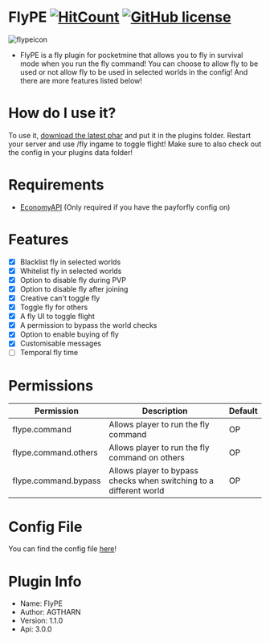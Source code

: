 # FlyPE [![HitCount](http://hits.dwyl.com/AGTHARN/FlyPE/master.svg)](http://hits.dwyl.com/AGTHARN/FlyPE/master) [![GitHub license](https://img.shields.io/github/license/AGTHARN/FlyPE)](https://github.com/AGTHARN/FlyPE/blob/master/LICENSE)
![flypeicon](https://user-images.githubusercontent.com/63234276/82717419-895d2380-9cce-11ea-9d7e-0981d91c75fa.jpg)
+ FlyPE is a fly plugin for pocketmine that allows you to fly in survival mode when you run the fly command! You can choose to allow fly to be used or not allow fly to be used in selected worlds in the config! And there are more features listed below!

# How do I use it?
To use it, [download the latest phar](https://poggit.pmmp.io/ci/AGTHARN/FlyPE/FlyPE) and put it in the plugins folder. Restart your server and use /fly ingame to toggle flight! Make sure to also check out the config in your plugins data folder!

# Requirements
+ [EconomyAPI](https://poggit.pmmp.io/p/EconomyAPI/5.7.2)
(Only required if you have the payforfly config on)

# Features
- [x] Blacklist fly in selected worlds
- [x] Whitelist fly in selected worlds
- [x] Option to disable fly during PVP
- [x] Option to disable fly after joining
- [x] Creative can't toggle fly
- [x] Toggle fly for others
- [x] A fly UI to toggle flight
- [x] A permission to bypass the world checks
- [x] Option to enable buying of fly
- [x] Customisable messages
- [ ] Temporal fly time

# Permissions

Permission           | Description                                                        | Default |
-------------------- | ------------------------------------------------------------------ | ------- |
flype.command        | Allows player to run the fly command                               | OP      |
flype.command.others | Allows player to run the fly command on others                     | OP      |
flype.command.bypass | Allows player to bypass checks when switching to a different world | OP      |

# Config File
You can find the config file [here](https://github.com/AGTHARN/FlyPE/blob/master/resources/config.yml)!

# Plugin Info
+ Name: FlyPE
+ Author: AGTHARN
+ Version: 1.1.0
+ Api: 3.0.0
